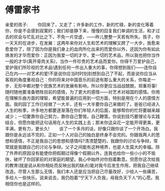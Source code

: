 # 傅雷家书
亲爱的孩子: 
　　你回来了，又走了；许多新的工作，新的忙碌，新的变化等着你，你是不会感到寂寞的；我们却是静下来，慢慢的回复我们单调的生活，和才过去的欢会与忙乱对比之下，不免一片空虚，——昨儿整整一天若有所失。孩子，你一天天的在进步，在发展：这两年来你对人生和艺术的理解又跨了一大步，我愈来愈爱你了，除了因为你是我们身上的血肉所化出来的而爱你以外，还因为你有如此焕发的才华而爱你：正因为我爱一切的才华，爱一切的艺术品，所以我也把你当作一般的才华(离开骨肉关系)，当作一件珍贵的艺术品而爱你。你得千万爱护自己，爱护我们所珍视的艺术品!遇到任何一件出入重大的事，你得想到我们——连你自己在内——对艺术的爱!不是说你应当时时刻刻想到自己了不起，而是说你应当从客观的角度重视自己：你的将来对中国音乐的前途有那么重大的关系，你每走一步，无形中都对整个民族艺术的发展有影响，所以你更应当战战兢兢，郑重将事!随时随地要准备牺牲目前的感情，为了更大的感情——对艺术对祖国的感情。你用在理解乐曲方面的理智，希望能普遍的应用到一切方面，特别是用在个人的感情方面。我的园丁工作已经做了一大半，还有一大半要你自己来做的了。爸爸已经进入人生的秋季，许多地方都要逐渐落在你们年轻人的后面，能够帮你的忙将要越来越减少；一切要靠你自己努力，靠你自己警惕，自己鞭策。你说到技巧要理论与实践结合，但愿你能把这句话用在人生的实践上去；那末你这朵花一定能开得更美，更丰满，更有力，更长久! 
　　谈了一个多月的话，好像只跟你谈了一个开场白。我跟你是永远谈不完的，正如一个人对自己的独白是终身不会完的。你跟我两人的思想和感情，不正是我自己的思想和感情吗?清清楚楚的，我跟你的讨论与争辩，常常就是我跟自己的讨论与争辩。父子之间能有这种境界，也是人生莫大的幸福。除了外界的原因没有能使你把假期过得像个假期以外，连我也给你一些小小的不愉快，破坏了你回家前的对家庭的期望。我心中始终对你抱着歉意。但愿你这次给我的教育(就是说从和你相处而反映出我的缺点)能对我今后发生作用，把我自己继续改造。尽管人生那么无情，我们本人还是应当把自己尽量改好，少给人一些痛苦，多给人一些快乐。说来说去，我仍抱着“宁天下人负我，毋我负天下人”的心愿。我相信你也是这样的。
 